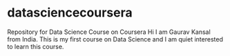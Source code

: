 datasciencecoursera
===================

Repository for Data Science Course on Coursera
Hi I am Gaurav Kansal from India.
This is my first course on Data Science and I am quiet interested to learn this course.
